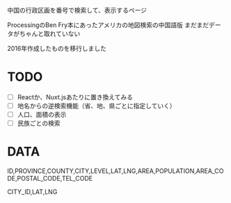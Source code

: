 中国の行政区画を番号で検索して、表示するページ

ProcessingのBen Fry本にあったアメリカの地図検索の中国語版
まだまだデータがちゃんと取れていない

2016年作成したものを移行しました

# TODO
- [ ] Reactか、Nuxt.jsあたりに置き換えてみる
- [ ] 地名からの逆検索機能（省、地、県ごとに指定していく）
- [ ] 人口、面積の表示
- [ ] 民族ごとの検索

# DATA
ID,PROVINCE,COUNTY,CITY,LEVEL,LAT,LNG,AREA,POPULATION,AREA_CODE,POSTAL_CODE,TEL_CODE

CITY_ID,LAT,LNG
